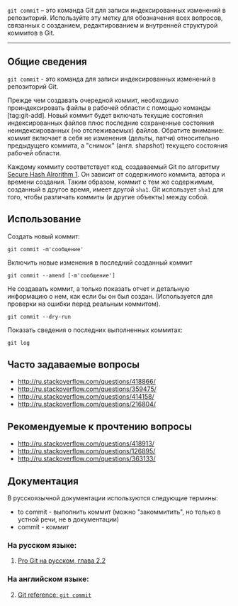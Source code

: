 `git commit` – это команда Git для записи индексированных изменений в репозиторий. Используйте эту метку для обозначения всех вопросов, связанных с созданием, редактированием и внутренней структурой коммитов в Git.

----
## Общие сведения

`git commit` - это команда для записи индексированных изменений в репозиторий Git.

Прежде чем создавать очередной коммит, необходимо проиндексировать файлы в рабочей области с помощью команды [tag:git-add]. Новый коммит будет включать текущие состояния индексированных файлов плюс последние сохраненные состояния неиндексированных (но отслеживаемых) файлов. Обратите внимание: коммит включает в себя не изменения (дельты, патчи) относительно предыдущего коммита, а "снимок" (англ. shapshot) текущего состояния рабочей области.

Каждому коммиту соответствует код, создаваемый Git по алгоритму [Secure Hash Alrorithm 1][1]. Он зависит от содержимого коммита, автора и времени создания. Таким образом, коммит с тем же содержимым, созданный в другое время, имеет другой `sha1`. Git использует `sha1` для того, чтобы различать коммиты (и другие объекты) между собой.

## Использование

Создать новый коммит:

    git commit -m'сообщение'

Включить новые изменения в последний созданный коммит

    git commit --amend [-m'сообщение']

Не создавать коммит, а только показать отчет и детальную информацию о нем, как если бы он был создан. (Используется для проверки на ошибки перед реальным коммитом).

    git commit --dry-run

Показать сведения о последних выполненных коммитах:

    git log

## Часто задаваемые вопросы

* http://ru.stackoverflow.com/questions/418866/
* http://ru.stackoverflow.com/questions/359475/
* http://ru.stackoverflow.com/questions/414158/
* http://ru.stackoverflow.com/questions/216804/

## Рекомендуемые к прочтению вопросы

* http://ru.stackoverflow.com/questions/418913/
* http://ru.stackoverflow.com/questions/126895/
* http://ru.stackoverflow.com/questions/363133/

## Документация

В русскоязычной документации используются следующие термины:

* to commit - выполнить коммит (можно "закоммитить", но только в устной речи, не в документации)
* commit - коммит
    
### На русском языке:

1. [Pro Git на русском, глава 2.2][2] 

### На английском языке:

2. [Git reference: `git commit`][3]


  [1]: https://ru.wikipedia.org/wiki/SHA-1
  [2]: http://www.git-scm.com/book/ru/v1/%D0%9E%D1%81%D0%BD%D0%BE%D0%B2%D1%8B-Git-%D0%97%D0%B0%D0%BF%D0%B8%D1%81%D1%8C-%D0%B8%D0%B7%D0%BC%D0%B5%D0%BD%D0%B5%D0%BD%D0%B8%D0%B9-%D0%B2-%D1%80%D0%B5%D0%BF%D0%BE%D0%B7%D0%B8%D1%82%D0%BE%D1%80%D0%B8%D0%B9
  [3]: http://www.git-scm.com/docs/git-commit
  
